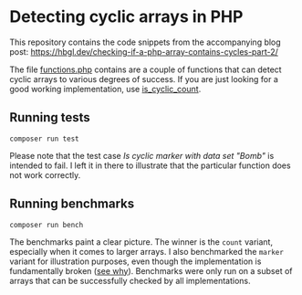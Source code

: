 # Detecting cyclic arrays in PHP

This repository contains the code snippets from the accompanying blog post: https://hbgl.dev/checking-if-a-php-array-contains-cycles-part-2/

The file [functions.php](https://github.com/hbgl/checking-if-a-php-array-contains-cycles-part-2/blob/main/functions.php) contains are a couple of functions that can detect cyclic arrays to various degrees of success. If you are just looking for a good working implementation, use [is_cyclic_count](https://github.com/hbgl/checking-if-a-php-array-contains-cycles-part-2/blob/main/functions.php#L3).

## Running tests

```
composer run test
```

Please note that the test case _Is cyclic marker with data set "Bomb"_ is intended to fail. I left it in there to illustrate that the particular function does not work correctly.

## Running benchmarks

```
composer run bench
```

The benchmarks paint a clear picture. The winner is the `count` variant, especially when it comes to larger arrays. I also benchmarked the `marker` variant for illustration purposes, even though the implementation is fundamentally broken ([see why](https://hbgl.dev/checking-if-a-php-array-contains-cycles-part-1/)). Benchmarks were only run on a subset of arrays that can be successfully checked by all implementations.
